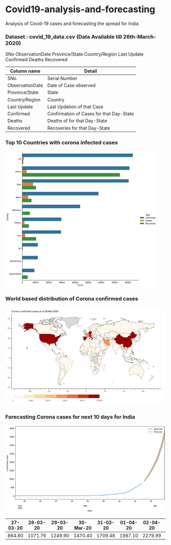 # Covid19-analysis-and-forecasting
Analysis of Covid-19 cases and forecasting the spread for India

### Dataset : covid_19_data.csv (Data Available till 26th-March-2020)

SNo	ObservationDate	Province/State	Country/Region	Last Update	Confirmed	Deaths	Recovered

                                                         
| __Column name__    | __Detail__                                                 |
|--------------------|------------------------------------------------------------|
| SNo                |  Serial Number                                             |
| ObservationDate    |  Date of Case observed                                     |
| Province/State     |  State                                                     |
| Country/Region     |  Country                                                   |
| Last Update        |  Last Updation of that Case                                |
| Confirmed          |  Confirmation of Cases for that Day-State                  |
| Deaths             |  Deaths of for that Day-State                              |
| Recovered          |  Recoveries for that Day-State                             |

### Top 10 Countries with corona infected cases 

![top10](https://github.com/yatinkode/Covid19-analysis-and-forecasting/blob/master/images/top10.jpg)

### World based distribution of Corona confirmed cases
![top10](https://github.com/yatinkode/Covid19-analysis-and-forecasting/blob/master/images/worldmap.JPG)

### Forecasting Corona cases for next 10 days for India
![top10](https://github.com/yatinkode/Covid19-analysis-and-forecasting/blob/master/images/forecast.png)

|  27-03-20 | 28-03-20 | 29-03-20 | 30-Mar-20 | 31-03-20 | 01-04-20 | 02-04-20 | 03-04-20 | 04-04-20 | 05-04-20 |
|-----------|----------|----------|-----------|----------|----------|----------|----------|----------|----------|
|  864.80   | 1071.76  | 1249.90  | 1470.40   | 1709.48  | 1987.10  | 2279.99  | 2677.18  | 3098.26  | 3690.31  |

